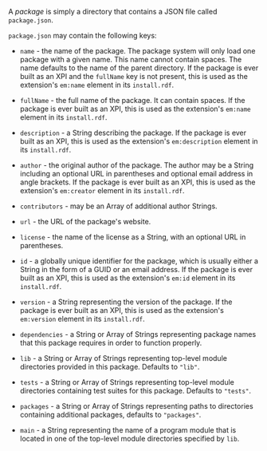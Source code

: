A *package* is simply a directory that contains a JSON file called `package.json`. 

`package.json` may contain the following keys: 

* `name` - the name of the package. The package system will only load
  one package with a given name. This name cannot contain spaces. The
  name defaults to the name of the parent directory. If the package is
  ever built as an XPI and the `fullName` key is not present, this is
  used as the extension's `em:name` element in its `install.rdf`.

* `fullName` - the full name of the package. It can contain spaces. If
  the package is ever built as an XPI, this is used as the extension's
  `em:name` element in its `install.rdf`.

* `description` - a String describing the package. If the package is
  ever built as an XPI, this is used as the extension's
  `em:description` element in its `install.rdf`.

* `author` - the original author of the package. The author may be a
  String including an optional URL in parentheses and optional email
  address in angle brackets. If the package is ever built as an XPI,
  this is used as the extension's `em:creator` element in its
  `install.rdf`.

* `contributors` - may be an Array of additional author Strings.

* `url` - the URL of the package's website.

* `license` - the name of the license as a String, with an optional
  URL in parentheses.

* `id` - a globally unique identifier for the package, which is
  usually either a String in the form of a GUID or an email
  address. If the package is ever built as an XPI, this is used as the
  extension's `em:id` element in its `install.rdf`.

* `version` - a String representing the version of the package. If the
  package is ever built as an XPI, this is used as the extension's
  `em:version` element in its `install.rdf`.

* `dependencies` - a String or Array of Strings representing package
  names that this package requires in order to function properly.

* `lib` - a String or Array of Strings representing top-level module
  directories provided in this package. Defaults to `"lib"`.

* `tests` - a String or Array of Strings representing top-level module
  directories containing test suites for this package. Defaults to
  `"tests"`.

* `packages` - a String or Array of Strings representing paths to
  directories containing additional packages, defaults to
  `"packages"`.

* `main` - a String representing the name of a program module that is
  located in one of the top-level module directories specified by
  `lib`.
